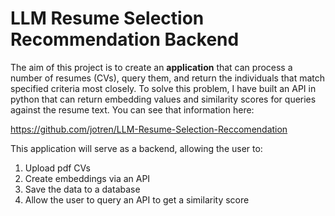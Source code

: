 # LLM Resume Selection Recommendation Backend

The aim of this project is to create an __application__ that can process a number of resumes (CVs), query them, and return the individuals that match specified criteria most closely. To solve this problem, I have built an API in python that can return embedding values and similarity scores for queries against the resume text. You can see that information here: 

https://github.com/jotren/LLM-Resume-Selection-Reccomendation

This application will serve as a backend, allowing the user to:

1) Upload pdf CVs
2) Create embeddings via an API
3) Save the data to a database
4) Allow the user to query an API to get a similarity score

